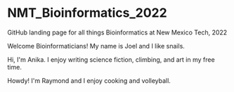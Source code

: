 # NMT_Bioinformatics_2022
GitHub landing page for all things Bioinformatics at New Mexico Tech, 2022


Welcome Bioinformaticians! My name is Joel and I like snails.

Hi, I'm Anika. I enjoy writing science fiction, climbing, and art in my free time. 

Howdy! I'm Raymond and I enjoy cooking and volleyball.
